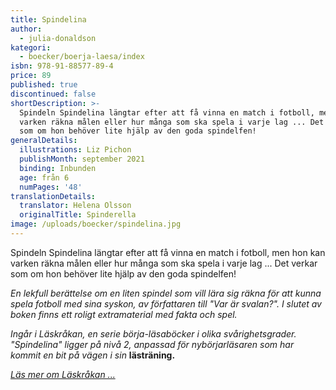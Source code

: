 ```yaml
---
title: Spindelina
author:
  - julia-donaldson
kategori:
  - boecker/boerja-laesa/index
isbn: 978-91-88577-89-4
price: 89
published: true
discontinued: false
shortDescription: >-
  Spindeln Spindelina längtar efter att få vinna en match i fotboll, men hon kan
  varken räkna målen eller hur många som ska spela i varje lag ... Det verkar
  som om hon behöver lite hjälp av den goda spindelfen!
generalDetails:
  illustrations: Liz Pichon
  publishMonth: september 2021
  binding: Inbunden
  age: från 6
  numPages: '48'
translationDetails:
  translator: Helena Olsson
  originalTitle: Spinderella
image: /uploads/boecker/spindelina.jpg
---
```

Spindeln Spindelina längtar efter att få vinna en match i fotboll, men hon kan varken räkna målen eller hur många som ska spela i varje lag ... Det verkar som om hon behöver lite hjälp av den goda spindelfen!

_En lekfull berättelse om en liten spindel som vill lära sig räkna för att kunna spela fotboll med sina syskon, av författaren till "Var är svalan?". I slutet av boken finns ett roligt extramaterial med fakta och spel._

_Ingår i Läskråkan, en serie börja-läsaböcker i olika svårighetsgrader. "Spindelina" ligger på nivå 2, anpassad för nybörjarläsaren som har kommit en bit på vägen i sin_ __lästräning.__

_[Läs mer om Läskråkan ...](/information/bokserier/boerja-laesa)_
